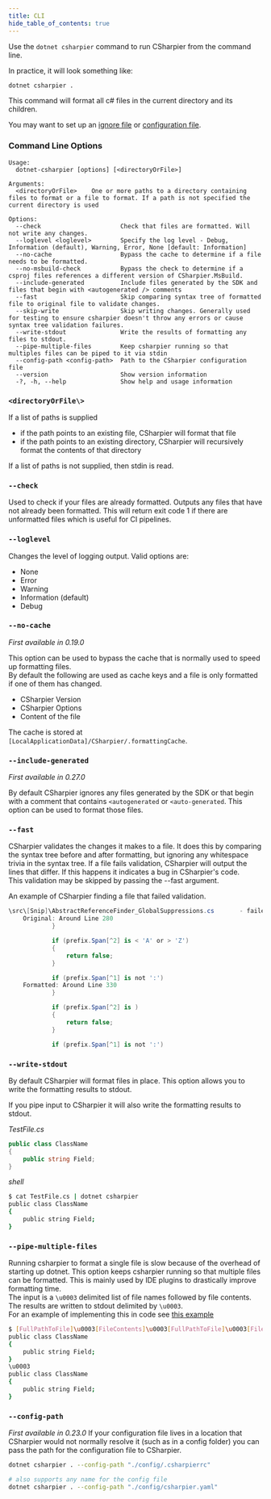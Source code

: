 ```yaml
---
title: CLI
hide_table_of_contents: true
---
```


Use the `dotnet csharpier` command to run CSharpier from the command line.

In practice, it will look something like:

```bash
dotnet csharpier .
```

This command will format all c# files in the current directory and its children.

You may want to set up an [ignore file](Ignore.md) or [configuration file](Configuration.md).

### Command Line Options

```console
Usage:
  dotnet-csharpier [options] [<directoryOrFile>]

Arguments:
  <directoryOrFile>    One or more paths to a directory containing files to format or a file to format. If a path is not specified the current directory is used

Options:
  --check                      Check that files are formatted. Will not write any changes.
  --loglevel <loglevel>        Specify the log level - Debug, Information (default), Warning, Error, None [default: Information]
  --no-cache                   Bypass the cache to determine if a file needs to be formatted.
  --no-msbuild-check           Bypass the check to determine if a csproj files references a different version of CSharpier.MsBuild.
  --include-generated          Include files generated by the SDK and files that begin with <autogenerated /> comments
  --fast                       Skip comparing syntax tree of formatted file to original file to validate changes.
  --skip-write                 Skip writing changes. Generally used for testing to ensure csharpier doesn't throw any errors or cause syntax tree validation failures.
  --write-stdout               Write the results of formatting any files to stdout.
  --pipe-multiple-files        Keep csharpier running so that multiples files can be piped to it via stdin
  --config-path <config-path>  Path to the CSharpier configuration file
  --version                    Show version information
  -?, -h, --help               Show help and usage information
```

### `<directoryOrFile\>`

If a list of paths is supplied

- if the path points to an existing file, CSharpier will format that file
- if the path points to an existing directory, CSharpier will recursively format the contents of that directory

If a list of paths is not supplied, then stdin is read.

### `--check`

Used to check if your files are already formatted. Outputs any files that have not already been formatted.
This will return exit code 1 if there are unformatted files which is useful for CI pipelines.

### `--loglevel`

Changes the level of logging output. Valid options are:

- None
- Error
- Warning
- Information (default)
- Debug

### `--no-cache`

_First available in 0.19.0_

This option can be used to bypass the cache that is normally used to speed up formatting files.  
By default the following are used as cache keys and a file is only formatted if one of them has changed.

- CSharpier Version
- CSharpier Options
- Content of the file

The cache is stored at `[LocalApplicationData]/CSharpier/.formattingCache`.

### `--include-generated`

_First available in 0.27.0_

By default CSharpier ignores any files generated by the SDK or that begin with a comment that contains `<autogenerated` or `<auto-generated`. This option can be used to format those files.

### `--fast`

CSharpier validates the changes it makes to a file.
It does this by comparing the syntax tree before and after formatting, but ignoring any whitespace trivia in the syntax tree.
If a file fails validation, CSharpier will output the lines that differ. If this happens it indicates a bug in CSharpier's code.  
This validation may be skipped by passing the --fast argument.

An example of CSharpier finding a file that failed validation.

```cs
\src\[Snip]\AbstractReferenceFinder_GlobalSuppressions.cs       - failed syntax tree validation
    Original: Around Line 280
            }

            if (prefix.Span[^2] is < 'A' or > 'Z')
            {
                return false;
            }

            if (prefix.Span[^1] is not ':')
    Formatted: Around Line 330
            }

            if (prefix.Span[^2] is )
            {
                return false;
            }

            if (prefix.Span[^1] is not ':')
```

### `--write-stdout`

By default CSharpier will format files in place. This option allows you to write the formatting results to stdout.

If you pipe input to CSharpier it will also write the formatting results to stdout.

*TestFile.cs*

```csharp
public class ClassName
{
    public string Field;
}
```

*shell*

```bash
$ cat TestFile.cs | dotnet csharpier
public class ClassName
{
    public string Field;
}
```

### `--pipe-multiple-files`

Running csharpier to format a single file is slow because of the overhead of starting up dotnet.
This option keeps csharpier running so that multiple files can be formatted. This is mainly used by IDE plugins
to drastically improve formatting time.  
The input is a `\u0003` delimited list of file names followed by file contents.  
The results are written to stdout delimited by `\u0003`.  
For an example of implementing this in code see [this example](https://github.com/belav/csharpier/blob/main/Src/CSharpier.VSCode/src/CSharpierProcessPipeMultipleFiles.ts)

```bash
$ [FullPathToFile]\u0003[FileContents]\u0003[FullPathToFile]\u0003[FileContents]\u0003 | dotnet csharpier --pipe-multiple-files
public class ClassName
{
    public string Field;
}
\u0003
public class ClassName
{
    public string Field;
}
```

### `--config-path`

_First available in 0.23.0_
If your configuration file lives in a location that CSharpier would not normally resolve it (such as in a config folder)
you can pass the path for the configuration file to CSharpier.

```bash
dotnet csharpier . --config-path "./config/.csharpierrc"

# also supports any name for the config file
dotnet csharpier . --config-path "./config/csharpier.yaml"
```
